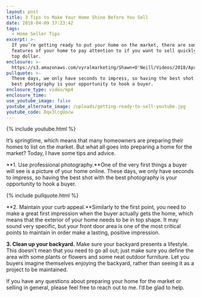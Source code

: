 ```yaml
---
layout: post
title: 3 Tips to Make Your Home Shine Before You Sell
date: 2018-04-09 17:23:42
tags:
  - Home Seller Tips
excerpt: >-
  If you’re getting ready to put your home on the market, there are some key
  features of your home to pay attention to if you want to sell quickly and for
  top dollar.
enclosure: >-
  https://s3.amazonaws.com/vyralmarketing/Shawn+O'Neill/Videos/2018/April/Jacksonville+Real+Estate+Agent-+3+Tips+to+Make+Your+Home+Shine+Before+You+Sell.mp4
pullquote: >-
  These days, we only have seconds to impress, so having the best shot with the
  best photography is your opportunity to hook a buyer.
enclosure_type: video/mp4
enclosure_time:
use_youtube_image: false
youtube_alternate_image: /uploads/getting-ready-to-sell-youtube.jpg
youtube_code: Dqx3lcgUocw
---
```


{% include youtube.html %}

It’s springtime, which means that many homeowners are preparing their homes to list on the market. But what all goes into preparing a home for the market? Today, I have some tips and advice.

**1. Use professional photography.**One of the very first things a buyer will see is a picture of your home online. These days, we only have seconds to impress, so having the best shot with the best photography is your opportunity to hook a buyer.

{% include pullquote.html %}

**2. Maintain your curb appeal.**Similarly to the first point, you need to make a great first impression when the buyer actually gets the home, which means that the exterior of your home needs to be in top shape. It may sound very specific, but your front door area is one of the most critical points to maintain in order make a lasting, positive impression.

**3. Clean up your backyard.** Make sure your backyard presents a lifestyle. This doesn’t mean that you need to go all out; just make sure you define the area with some plants or flowers and some neat outdoor furniture. Let you buyers imagine themselves enjoying the backyard, rather than seeing it as a project to be maintained.

If you have any questions about preparing your home for the market or selling in general, please feel free to reach out to me. I’d be glad to help.